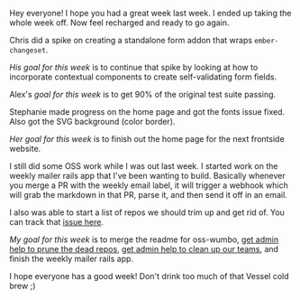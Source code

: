 Hey everyone! I hope you had a great week last week. I ended up
taking the whole week off. Now feel recharged and ready to go
again.

Chris did a spike on creating a standalone form addon that
wraps `ember-changeset`.

_His goal for this week_ is to continue that spike by
looking at how to incorporate contextual components to create
self-validating form fields.

Alex's _goal for this week_ is to get 90% of the original test suite
passing.

Stephanie made progress on the home page and got the fonts issue
fixed. Also got the SVG background (color border).

_Her goal for this week_ is to finish out the home page for the next
frontside website.

I still did some OSS work while I was out last week. I started work on
the weekly mailer rails app that I've been wanting to build. Basically
whenever you merge a PR with the weekly email label, it will
trigger a webhook which will grab the markdown in that PR, parse it,
and then send it off in an email.

I also was able to start a list of repos we should trim up and get rid
of. You can track that
[issue here](https://github.com/thefrontside/oss-wumbo/issues/2).

_My goal for this week_ is to merge the readme for
oss-wumbo,
[get admin help to prune the dead repos](https://github.com/thefrontside/oss-wumbo/issues/2),
[get admin help to clean up our teams](https://github.com/thefrontside/oss-wumbo/issues/3),
and finish the weekly mailer rails app.

I hope everyone has a good week! Don't drink too much of that Vessel
cold brew ;)
